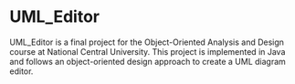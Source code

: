 # UML_Editor

UML_Editor is a final project for the Object-Oriented Analysis and Design course at National Central University. This project is implemented in Java and follows an object-oriented design approach to create a UML diagram editor.
